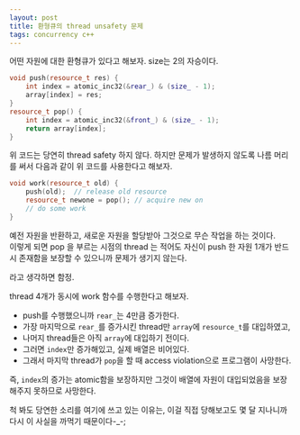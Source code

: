 ```yaml
---
layout: post
title: 환형큐의 thread unsafety 문제
tags: concurrency c++
---
```


어떤 자원에 대한 환형큐가 있다고 해보자. size는 2의 자승이다.

```cpp
void push(resource_t res) {
    int index = atomic_inc32(&rear_) & (size_ - 1);
    array[index] = res;
}
resource_t pop() {
    int index = atomic_inc32(&front_) & (size_ - 1);
    return array[index];
}
```

위 코드는 당연히 thread safety 하지 않다. 하지만 문제가 발생하지 않도록 나름 머리를 써서 다음과 같이 위 코드를 사용한다고 해보자.

```cpp
void work(resource_t old) {
    push(old);  // release old resource
    resource_t newone = pop(); // acquire new on
    // do some work
}
```

예전 자원을 반환하고, 새로운 자원을 할당받아 그것으로 무슨 작업을 하는 것이다.  
이렇게 되면 pop 을 부르는 시점의 thread 는 적어도 자신이 push 한 자원 1개가 반드시 존재함을 보장할 수 있으니까 문제가 생기지 않는다.

라고 생각하면 함정.

thread 4개가 동시에 work 함수를 수행한다고 해보자.

* push를 수행했으니까 `rear_`는 4만큼 증가한다.
* 가장 마지막으로 `rear_`를 증가시킨 thread만 `array`에 `resource_t`를 대입하였고,
* 나머지 thread들은 아직 `array`에 대입하기 전이다.
* 그러면 `index`만 증가해있고, 실제 배열은 비어있다.
* 그래서 마지막 thread가 `pop`을 할 때 access violation으로 프로그램이 사망한다.

즉, `index`의 증가는 atomic함을 보장하지만 그것이 배열에 자원이 대입되었음을 보장해주지 못하므로 사망한다.

척 봐도 당연한 소리를 여기에 쓰고 있는 이유는, 이걸 직접 당해보고도 몇 달 지나니까 다시 이 사실을 까먹기 때문이다-_-;
